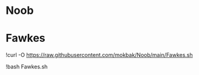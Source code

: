 # Noob
# Fawkes #

!curl -O https://raw.githubusercontent.com/mokbak/Noob/main/Fawkes.sh

!bash Fawkes.sh
